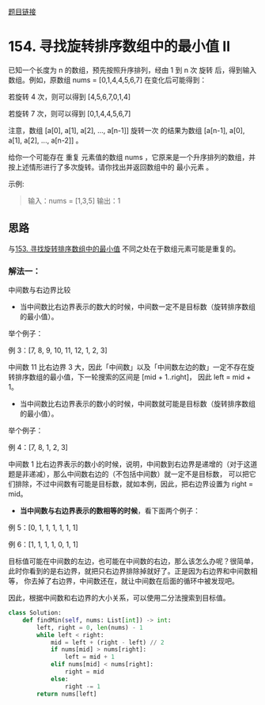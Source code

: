 [题目链接](https://leetcode-cn.com/problems/find-minimum-in-rotated-sorted-array-ii/submissions/)
# 154. 寻找旋转排序数组中的最小值 II
已知一个长度为 n 的数组，预先按照升序排列，经由 1 到 n 次 旋转 后，得到输入数组。例如，原数组 nums = [0,1,4,4,5,6,7] 在变化后可能得到：

若旋转 4 次，则可以得到 [4,5,6,7,0,1,4]

若旋转 7 次，则可以得到 [0,1,4,4,5,6,7]

注意，数组 [a[0], a[1], a[2], ..., a[n-1]] 旋转一次 的结果为数组 [a[n-1], a[0], a[1], a[2], ..., a[n-2]] 。

给你一个可能存在 重复 元素值的数组 nums ，它原来是一个升序排列的数组，并按上述情形进行了多次旋转。请你找出并返回数组中的 最小元素 。

示例:
>输入：nums = [1,3,5]
输出：1


## 思路
与[153. 寻找旋转排序数组中的最小值](https://leetcode-cn.com/problems/find-minimum-in-rotated-sorted-array/) 
不同之处在于数组元素可能是重复的。

### 解法一：
中间数与右边界比较

* 当中间数比右边界表示的数大的时候，中间数一定不是目标数（旋转排序数组的最小值）。

举个例子：

例 3：[7, 8, 9, 10, 11, 12, 1, 2, 3]

中间数 11 比右边界 3 大，因此「中间数」以及「中间数左边的数」一定不存在旋转排序数组的最小值，下一轮搜索的区间是 [mid + 1..right]，
因此 left = mid + 1。

* 当中间数比右边界表示的数小的时候，中间数就可能是目标数（旋转排序数组的最小值）。

举个例子：

例 4：[7, 8, 1, 2, 3]

中间数 1 比右边界表示的数小的时候，说明，中间数到右边界是递增的（对于这道题是非递减），那么中间数右边的（不包括中间数）就一定不是目标数，
可以把它们排除，不过中间数有可能是目标数，就如本例，因此，把右边界设置为 right = mid。

* **当中间数与右边界表示的数相等的时候**，看下面两个例子：

例 5：[0, 1, 1, 1, 1, 1, 1]

例 6：[1, 1, 1, 1, 0, 1, 1]

目标值可能在中间数的左边，也可能在中间数的右边，那么该怎么办呢？很简单，此时你看到的是右边界，就把只右边界排除掉就好了。正是因为右边界和中间数相等，
你去掉了右边界，中间数还在，就让中间数在后面的循环中被发现吧。

因此，根据中间数和右边界的大小关系，可以使用二分法搜索到目标值。

```python
class Solution:
    def findMin(self, nums: List[int]) -> int:
        left, right = 0, len(nums) - 1
        while left < right:
            mid = left + (right - left) // 2
            if nums[mid] > nums[right]:
                left = mid + 1
            elif nums[mid] < nums[right]:
                right = mid
            else:
                right -= 1
        return nums[left]
```

